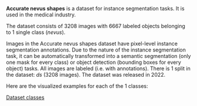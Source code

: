 **Accurate nevus shapes** is a dataset for instance segmentation tasks. It is used in the medical industry.

The dataset consists of 3208 images with 6667 labeled objects belonging to 1 single class (*nevus*).

Images in the Accurate nevus shapes dataset have pixel-level instance segmentation annotations. Due to the nature of the instance segmentation task, it can be automatically transformed into a semantic segmentation (only one mask for every class) or object detection (bounding boxes for every object) tasks. All images are labeled (i.e. with annotations). There is 1 split in the dataset: *ds* (3208 images). The dataset was released in 2022.

Here are the visualized examples for each of the 1 classes:

[Dataset classes](https://github.com/dataset-ninja/accurate-nevus-shapes/raw/main/visualizations/horizontal_grid.webm)
